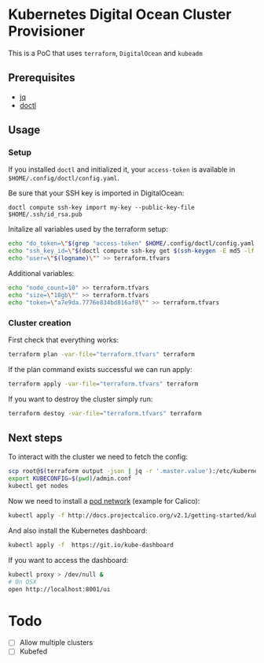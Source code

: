 # Kubernetes Digital Ocean Cluster Provisioner

This is a PoC that uses `terraform`, `DigitalOcean` and `kubeadm`

## Prerequisites

- [jq](https://stedolan.github.io/jq/)
- [doctl](https://github.com/digitalocean/doctl)

## Usage

### Setup

If you installed `doctl` and initialized it, your `access-token` is available in `$HOME/.config/doctl/config.yaml`.

Be sure that your SSH key is imported in DigitalOcean:

```
doctl compute ssh-key import my-key --public-key-file $HOME/.ssh/id_rsa.pub
```

Initalize all variables used by the terraform setup:

```bash
echo "do_token=\"$(grep "access-token" $HOME/.config/doctl/config.yaml | sed 's/access-token: //g')\"" > terraform.tfvars
echo "ssh_key_id=\"$(doctl compute ssh-key get $(ssh-keygen -E md5 -lf "$HOME/.ssh/id_rsa.pub" | awk '{ print $2 }' | sed -e "s/^MD5://") -o json | jq '.[-1].id')\"" >> terraform.tfvars
echo "user=\"$(logname)\"" >> terraform.tfvars
```

Additional variables:

```bash
echo "node_count=10" >> terraform.tfvars
echo "size=\"18gb\"" >> terraform.tfvars
echo "token=\"a7e9da.7776e834bd816af8\"" >> terraform.tfvars
```

### Cluster creation

First check that everything works:

```bash
terraform plan -var-file="terraform.tfvars" terraform
```

If the plan command exists successful we can run apply:

```bash
terraform apply -var-file="terraform.tfvars" terraform
```

If you want to destroy the cluster simply run:

```bash
terraform destoy -var-file="terraform.tfvars" terraform
```

## Next steps

To interact with the cluster we need to fetch the config:

```bash
scp root@$(terraform output -json | jq -r '.master.value'):/etc/kubernetes/admin.conf .
export KUBECONFIG=$(pwd)/admin.conf
kubectl get nodes
```

Now we need to install a [pod network](https://kubernetes.io/docs/concepts/cluster-administration/addons/) (example for Calico):

```bash
kubectl apply -f http://docs.projectcalico.org/v2.1/getting-started/kubernetes/installation/hosted/kubeadm/1.6/calico.yaml
```

And also install the Kubernetes dashboard:

```bash
kubectl apply -f  https://git.io/kube-dashboard
```

If you want to access the dashboard:

```bash
kubectl proxy > /dev/null &
# On OSX
open http://localhost:8001/ui
```

# Todo

- [ ] Allow multiple clusters
- [ ] Kubefed
